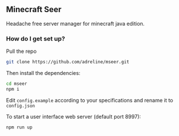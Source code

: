 ## Minecraft Seer ##

Headache free server manager for minecraft java edition.

### How do I get set up? ###

Pull the repo

```bash
git clone https://github.com/adreline/mseer.git
```

Then install the dependencies:

```bash
cd mseer
npm i
```

Edit `config.example` according to your specifications and rename it to `config.json`

To start a user interface web server (default port 8997):

```bash
npm run up
```

